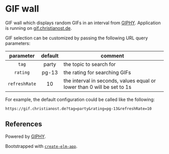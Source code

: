 # GIF wall

GIF wall which displays random GIFs in an interval from
[GIPHY](https://giphy.com/). Application is running on
[gif.christianost.de](https://gif.christianost.de).

GIF selection can be customized by passing the following URL query parameters:

|   parameter   | default | comment                                                                 |
| :-----------: | :-----: | ----------------------------------------------------------------------- |
|     `tag`     |  party  | the topic to search for                                                 |
|   `rating`    |  pg-13  | the rating for searching GIFs                                           |
| `refreshRate` |   10    | the interval in seconds, values equal or lower than 0 will be set to 1s |

For example, the default configuration could be called like the following:

    https://gif.christianost.de?tag=party&rating=pg-13&refreshRate=10

## References

Powered by [GIPHY](https://giphy.com/).

Bootstrapped with
[`create-elm-app`](https://github.com/halfzebra/create-elm-app).
